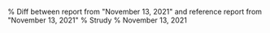 % Diff between report from "November 13, 2021" and reference report from "November 13, 2021"
% Strudy
% November 13, 2021


